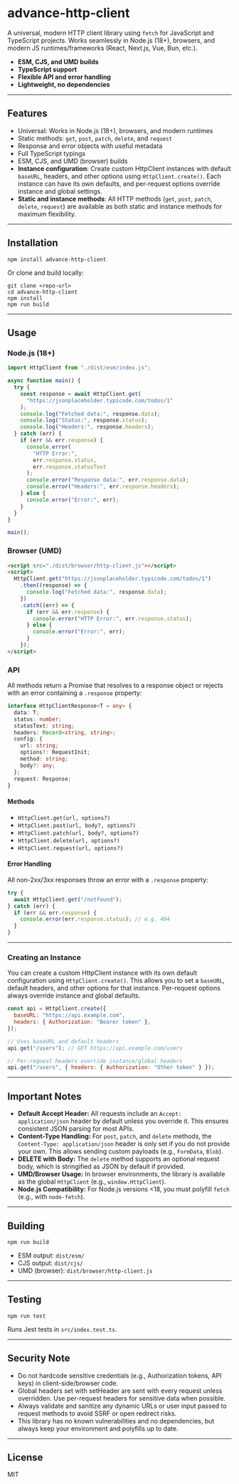 # advance-http-client

A universal, modern HTTP client library using `fetch` for JavaScript and TypeScript projects. Works seamlessly in Node.js (18+), browsers, and modern JS runtimes/frameworks (React, Next.js, Vue, Bun, etc.).

- **ESM, CJS, and UMD builds**
- **TypeScript support**
- **Flexible API and error handling**
- **Lightweight, no dependencies**

---

## Features

- Universal: Works in Node.js (18+), browsers, and modern runtimes
- Static methods: `get`, `post`, `patch`, `delete`, and `request`
- Response and error objects with useful metadata
- Full TypeScript typings
- ESM, CJS, and UMD (browser) builds
- **Instance configuration**: Create custom HttpClient instances with default `baseURL`, headers, and other options using `HttpClient.create()`. Each instance can have its own defaults, and per-request options override instance and global settings.
- **Static and instance methods**: All HTTP methods (`get`, `post`, `patch`, `delete`, `request`) are available as both static and instance methods for maximum flexibility.

---

## Installation

```
npm install advance-http-client
```

Or clone and build locally:

```
git clone <repo-url>
cd advance-http-client
npm install
npm run build
```

---

## Usage

### Node.js (18+)

```js
import HttpClient from "./dist/esm/index.js";

async function main() {
  try {
    const response = await HttpClient.get(
      "https://jsonplaceholder.typicode.com/todos/1"
    );
    console.log("Fetched data:", response.data);
    console.log("Status:", response.status);
    console.log("Headers:", response.headers);
  } catch (err) {
    if (err && err.response) {
      console.error(
        "HTTP Error:",
        err.response.status,
        err.response.statusText
      );
      console.error("Response data:", err.response.data);
      console.error("Headers:", err.response.headers);
    } else {
      console.error("Error:", err);
    }
  }
}

main();
```

### Browser (UMD)

```html
<script src="./dist/browser/http-client.js"></script>
<script>
  HttpClient.get("https://jsonplaceholder.typicode.com/todos/1")
    .then((response) => {
      console.log("Fetched data:", response.data);
    })
    .catch((err) => {
      if (err && err.response) {
        console.error("HTTP Error:", err.response.status);
      } else {
        console.error("Error:", err);
      }
    });
</script>
```

### API

All methods return a Promise that resolves to a response object or rejects with an error containing a `.response` property:

```ts
interface HttpClientResponse<T = any> {
  data: T;
  status: number;
  statusText: string;
  headers: Record<string, string>;
  config: {
    url: string;
    options?: RequestInit;
    method: string;
    body?: any;
  };
  request: Response;
}
```

#### Methods

- `HttpClient.get(url, options?)`
- `HttpClient.post(url, body?, options?)`
- `HttpClient.patch(url, body?, options?)`
- `HttpClient.delete(url, options?)`
- `HttpClient.request(url, options?)`

#### Error Handling

All non-2xx/3xx responses throw an error with a `.response` property:

```js
try {
  await HttpClient.get("/notfound");
} catch (err) {
  if (err && err.response) {
    console.error(err.response.status); // e.g. 404
  }
}
```

---

### Creating an Instance

You can create a custom HttpClient instance with its own default configuration using `HttpClient.create()`. This allows you to set a `baseURL`, default headers, and other options for that instance. Per-request options always override instance and global defaults.

```js
const api = HttpClient.create({
  baseURL: "https://api.example.com",
  headers: { Authorization: "Bearer token" },
});

// Uses baseURL and default headers
api.get("/users"); // GET https://api.example.com/users

// Per-request headers override instance/global headers
api.get("/users", { headers: { Authorization: "Other token" } });
```

---

## Important Notes

- **Default Accept Header:** All requests include an `Accept: application/json` header by default unless you override it. This ensures consistent JSON parsing for most APIs.
- **Content-Type Handling:** For `post`, `patch`, and `delete` methods, the `Content-Type: application/json` header is only set if you do not provide your own. This allows sending custom payloads (e.g., `FormData`, `Blob`).
- **DELETE with Body:** The `delete` method supports an optional request body, which is stringified as JSON by default if provided.
- **UMD/Browser Usage:** In browser environments, the library is available as the global `HttpClient` (e.g., `window.HttpClient`).
- **Node.js Compatibility:** For Node.js versions <18, you must polyfill `fetch` (e.g., with `node-fetch`).

---

## Building

```
npm run build
```

- ESM output: `dist/esm/`
- CJS output: `dist/cjs/`
- UMD (browser): `dist/browser/http-client.js`

---

## Testing

```
npm run test
```

Runs Jest tests in `src/index.test.ts`.

---

## Security Note

- Do not hardcode sensitive credentials (e.g., Authorization tokens, API keys) in client-side/browser code.
- Global headers set with setHeader are sent with every request unless overridden. Use per-request headers for sensitive data when possible.
- Always validate and sanitize any dynamic URLs or user input passed to request methods to avoid SSRF or open redirect risks.
- This library has no known vulnerabilities and no dependencies, but always keep your environment and polyfills up to date.

---

## License

MIT
